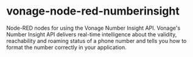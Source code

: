 # vonage-node-red-numberinsight
Node-RED nodes for using the Vonage Number Insight API. Vonage's Number Insight API delivers real-time intelligence about the validity, reachability and roaming status of a phone number and tells you how to format the number correctly in your application.
